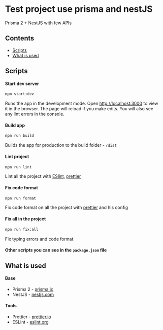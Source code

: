 # Test project use prisma and nestJS

Prisma 2 + NestJS with few APIs

## Contents

- [Scripts](#scripts)
- [What is used](#what-is-used)

## Scripts

#### Start dev server

```sh
npm start:dev
```
Runs the app in the development mode. Open [http://localhost:3000](http://localhost:3000) to view it in the browser. The page will reload if you make edits. You will also see any lint errors in the console.

#### Build app

```sh
npm run build
```
Builds the app for production to the build folder - `/dist`

#### Lint project

```sh
npm run lint
```
Lint all the project with [ESlint](https://eslint.org/), [prettier](https://prettier.io/)

#### Fix code format

```sh
npm run format
```
Fix code format on all the project with [prettier](https://prettier.io/) and his config

#### Fix all in the project

```sh
npm run fix:all
```
Fix typing errors and code format

#### Other scripts you can see in the `package.json` file

## What is used

#### Base
- Prisma 2 - [prisma.io](https://www.prisma.io/)
- NestJS  - [nestjs.com](https://nestjs.com/)

#### Tools
- Prettier - [prettier.io](https://prettier.io/)
- ESLint - [eslint.org](https://eslint.org/)
